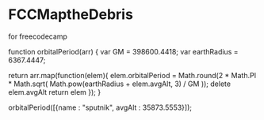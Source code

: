 # FCCMaptheDebris
for freecodecamp


function orbitalPeriod(arr) {
  var GM = 398600.4418;
  var earthRadius = 6367.4447;

  return arr.map(function(elem){
    elem.orbitalPeriod = Math.round(2 * Math.PI * Math.sqrt(
      Math.pow(earthRadius + elem.avgAlt, 3) / GM
    ));
    delete elem.avgAlt
    return elem
  });
}

orbitalPeriod([{name : "sputnik", avgAlt : 35873.5553}]);
